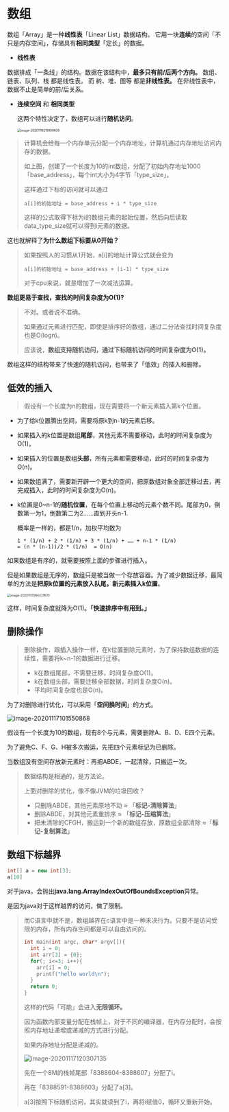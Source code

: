 # 数组

数组「Array」是一种**线性表**「Linear List」数据结构。
它用一块**连续**的空间「不只是内存空间」，存储具有**相同类型**「定长」的数据。

 - **线性表**

数据排成「一条线」的结构。数据在该结构中，**最多只有前/后两个方向。**
数组、链表、队列、栈 都是线性表。
而 树、堆、图等 都是**非线性表。**
 在非线性表中，数据不止是简单的前/后关系。

- **连续空间** 和 **相同类型**

    这两个特性决定了，数组可以进行**随机访问**。

    <img src="https://wangigor-typora-images.oss-cn-chengdu.aliyuncs.com/数组int a.png" alt="image-20201116215800609" style="zoom:50%;" />

> 计算机会给每一个内存单元分配一个内存地址，计算机通过内存地址访问内存的数据。
>
> 如上图，创建了一个长度为10的int数组，分配了初始内存地址1000「base_address」，每个int大小为4字节「type_size」。
>
> 这样通过下标的访问就可以通过
>
> ```伪代码
> a[i]的初始地址 = base_address + i * type_size
> ```
>
> 这样的公式取得下标为i的数组元素的起始位置，然后向后读取data_type_size就可以得到i元素的数据。

这也就解释了**为什么数组下标要从0开始？**

> 如果按照人的习惯从1开始，a[i]的地址计算公式就会变为
>
> ```伪代码
> a[i]的初始地址 = base_address + (i-1) * type_size
> ```
>
> 对于cpu来说，就是增加了一次减法运算。

**数组更易于查找，查找的时间复杂度为O(1)?**

> 不对。或者说不准确。
>
> 如果通过元素进行匹配，即使是排序好的数组，通过二分法查找时间复杂度也是O(logn)。
>
> 应该说，**数组支持随机访问，通过下标随机访问的时间复杂度为O(1)。**





数组这样的结构带来了快速的随机访问，也带来了「低效」的插入和删除。

## 低效的插入

> 假设有一个长度为n的数组，现在需要将一个新元素插入第k个位置。

- 为了给k位置腾出空间，需要将原k到n-1的元素后移。

- 如果插入的k位置是数组**尾部**，其他元素不需要移动，此时的时间复杂度为O(1)。

- 如果插入的位置是数组**头部**，所有元素都需要移动，此时的时间复杂度为O(n)。

- 如果数组满了，需要新开辟一个更大的空间，把原数组对象全部迁移过去，再完成插入，此时的时间复杂度为O(n)。

- k位置是0~n-1的**随机位置**，在每个位置上移动的元素个数不同。尾部为0，倒数第一为1，倒数第二为2……直到开头n-1.

  概率是一样的，都是1/n，加权平均数为

  ```公式
  1 * (1/n) + 2 * (1/n) + 3 * (1/n) + …… + n-1 * (1/n)
  = (n * (n-1))/2 * (1/n)  = O(n)
  ```

如果数组是有序的，就需要按照上面的步骤进行插入。

但是如果数组是无序的，数组只是被当做一个存放容器。为了减少数据迁移，最简单的方法是**把原k位置的元素放入队尾，新元素插入k位置**。

<img src="https://wangigor-typora-images.oss-cn-chengdu.aliyuncs.com/数组快速插入.png" alt="image-20201117094437670" style="zoom:50%;" />

这样，时间复杂度就降为O(1)。**「快速排序中有用到。」**



## 删除操作

> 删除操作，跟插入操作一样，在k位置删除元素时，为了保持数组数据的连续性，需要将k~n-1的数据进行迁移。
>
> - k在数组尾部，不需要迁移，时间复杂度O(1)。
> - k在数组头部，需要迁移全部数据，时间复杂度O(n)。
> - 平均时间复杂度也是O(n)。

为了对删除进行优化，可以采用「**空间换时间**」的方式。

![image-20201117101550868](https://wangigor-typora-images.oss-cn-chengdu.aliyuncs.com/数组删除.png)

假设有一个长度为10的数组，现有8个与元素，需要删除A、B、D、E四个元素。

为了避免C、F、G、H被多次搬运，先把四个元素标记为已删除。

当数组没有空间存放新元素时：再把ABDE，一起清除，只搬运一次。

> 数据结构是相通的，是方法论。
>
> 上面对删除的优化，像不像JVM的垃圾回收？
>
> - 只删除ABDE，其他元素原地不动 ≈ 「**标记-清除算法**」
> - 删除ABDE，对其他元素重排序 ≈ 「**标记-压缩算法**」
> - 把未清除的CFGH，搬运到一个新的数组存放，原数组全部清除 ≈「**标记-复制算法**」

## 数组下标越界



```java
int[] a = new int[3];
a[10]
```

对于java，会抛出**java.lang.ArrayIndexOutOfBoundsException**异常。

是因为java对于这样越界的访问，做了限制。

> 而C语言中就不是，数组越界在c语言中是一种未决行为。只要不是访问受限的内存，所有内存空间都是可以自由访问的。
>
> ```c
> int main(int argc, char* argv[]){ 
>   int i = 0; 
>   int arr[3] = {0}; 
>   for(; i<=3; i++){ 
>     arr[i] = 0; 
>     printf("hello world\n"); 
>   } 
>   return 0;
> }
> ```
>
> 这样的代码「可能」会进入**无限循环。**
>
> 因为函数内部变量分配在栈帧上，对于不同的编译器，在内存分配时，会按照内存地址递增或递减的方式进行分配。
>
> 如果内存地址分配是递减的。
>
> ![image-20201117120307135](https://wangigor-typora-images.oss-cn-chengdu.aliyuncs.com/数组-越界-栈帧分配.png)
>
> 先在一个8M的栈帧尾部「8388604-8388607」分配了i。
>
> 再在「8388591-8388603」分配了a[3]。
>
> a[3]按照下标随机访问，其实就读到了i，再将i赋值0，循环又重新开始。

